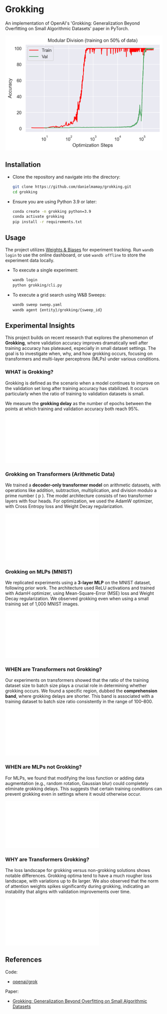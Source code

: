 # Grokking

An implementation of OpenAI's 'Grokking: Generalization Beyond Overfitting on Small Algorithmic Datasets' paper in PyTorch.

![Grokking Overview](figures/Figure_1_left_accuracy.png)

## Installation

* Clone the repository and navigate into the directory:
    ```bash
    git clone https://github.com/danielmamay/grokking.git
    cd grokking
    ```
* Ensure you are using Python 3.9 or later:
    ```bash
    conda create -n grokking python=3.9
    conda activate grokking
    pip install -r requirements.txt
    ```

## Usage

The project utilizes [Weights & Biases](https://wandb.ai/site) for experiment tracking. Run `wandb login` to use the online dashboard, or use `wandb offline` to store the experiment data locally.

* To execute a single experiment:
    ```bash
    wandb login
    python grokking/cli.py
    ```

* To execute a grid search using W&B Sweeps:
    ```bash
    wandb sweep sweep.yaml
    wandb agent {entity}/grokking/{sweep_id}
    ```

## Experimental Insights

This project builds on recent research that explores the phenomenon of **Grokking**, where validation accuracy improves dramatically well after training accuracy has plateaued, especially in small dataset settings. The goal is to investigate when, why, and how grokking occurs, focusing on transformers and multi-layer perceptrons (MLPs) under various conditions.

### WHAT is Grokking?

Grokking is defined as the scenario when a model continues to improve on the validation set long after training accuracy has stabilized. It occurs particularly when the ratio of training to validation datasets is small.

We measure the **grokking delay** as the number of epochs between the points at which training and validation accuracy both reach 95%.

![Grokking Delay](Figures/Grokking_Delay_BS_DataSize_epoch.pdf)

### Grokking on Transformers (Arithmetic Data)

We trained a **decoder-only transformer model** on arithmetic datasets, with operations like addition, subtraction, multiplication, and division modulo a prime number \( p \). The model architecture consists of two transformer layers with four heads. For optimization, we used the AdamW optimizer, with Cross Entropy loss and Weight Decay regularization.

![Transformer Accuracy and Loss](Figures/accuracy_plot.pdf)

### Grokking on MLPs (MNIST)

We replicated experiments using a **3-layer MLP** on the MNIST dataset, following prior work. The architecture used ReLU activations and trained with AdamH optimizer, using Mean-Square-Error (MSE) loss and Weight Decay regularization. We observed grokking even when using a small training set of 1,000 MNIST images.

![MNIST Grokking](Figures/MNIST_Grokking.pdf)

### WHEN are Transformers not Grokking?

Our experiments on transformers showed that the ratio of the training dataset size to batch size plays a crucial role in determining whether grokking occurs. We found a specific region, dubbed the **comprehension band**, where grokking delays are shorter. This band is associated with a training dataset to batch size ratio consistently in the range of 100–800.

![Comprehension Band](Figures/Grokking_Delay_BS_DataSize_epoch.pdf)

### WHEN are MLPs not Grokking?

For MLPs, we found that modifying the loss function or adding data augmentation (e.g., random rotation, Gaussian blur) could completely eliminate grokking delays. This suggests that certain training conditions can prevent grokking even in settings where it would otherwise occur.

![MLP Augmentation Impact](Figures/MNIST_Grokking_Aug1.pdf)

### WHY are Transformers Grokking?

The loss landscape for grokking versus non-grokking solutions shows notable differences. Grokking optima tend to have a much rougher loss landscape, with variations up to 8x larger. We also observed that the norm of attention weights spikes significantly during grokking, indicating an instability that aligns with validation improvements over time.

![Loss Landscape](visualized_runs/742kf75w/results_steps_100_range_5_3D.pdf)

## References

Code:

* [openai/grok](https://github.com/openai/grok)

Paper:

* [Grokking: Generalization Beyond Overfitting on Small Algorithmic Datasets](https://arxiv.org/abs/2201.02177)
